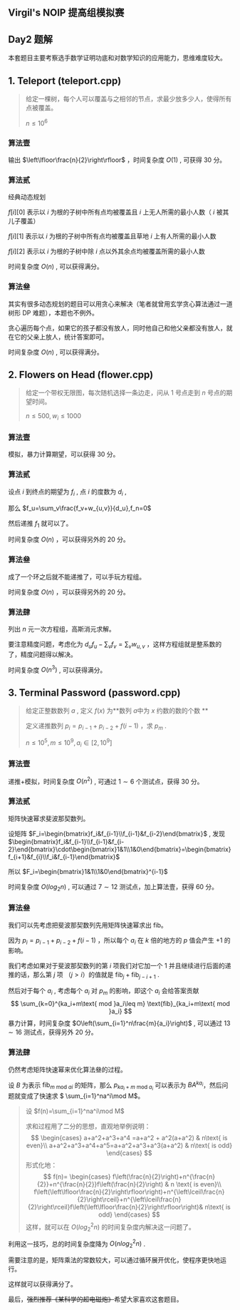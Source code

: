 ## Virgil's NOIP 提高组模拟赛

## Day2 题解

本套题目主要考察选手数学证明功底和对数学知识的应用能力，思维难度较大。

## 1. Teleport (teleport.cpp) 

> 给定一棵树，每个人可以覆盖与之相邻的节点，求最少放多少人，使得所有点被覆盖。
>
> $n\leq10^6$

### 算法壹

输出 $\left\lfloor\frac{n}{2}\right\rfloor$ ，时间复杂度 $O(1)$ , 可获得 $30$ 分。

### 算法贰

经典动态规划

 $f[i][0]$ 表示以 $i$ 为根的子树中所有点均被覆盖且 $i$ 上无人所需的最小人数（ $i$ 被其儿子覆盖）

 $f[i][1]$ 表示以 $i$ 为根的子树中所有点均被覆盖且草地 $i$ 上有人所需的最小人数

 $f[i][2]$ 表示以 $i$ 为根的子树中除 $i$ 点以外其余点均被覆盖所需的最小人数

时间复杂度 $O(n)$ , 可以获得满分。

### 算法叄

其实有很多动态规划的题目可以用贪心来解决（笔者就曾用玄学贪心算法通过一道树形 DP 难题），本题也不例外。

贪心遍历每个点，如果它的孩子都没有放人，同时他自己和他父亲都没有放人，就在它的父亲上放人，统计答案即可。

时间复杂度 $O(n)$ , 可以获得满分。

## 2. Flowers on Head (flower.cpp)  

> 给定一个带权无限图，每次随机选择一条边走，问从 $1$ 号点走到 $n$ 号点的期望时间。
>
> $n\leq500,w_i\leq1000$

### 算法壹

模拟，暴力计算期望，可以获得 $30$ 分。

### 算法贰

设点 $i$ 到终点的期望为 $f_i$ , 点 $i$ 的度数为 $d_i$ ,

那么 $f_u=\sum_v\frac{f_v+w_{u,v}}{d_u},f_n=0$

然后递推 $f_1$ 就可以了。

时间复杂度 $O(n)$ ，可以获得另外的 $20$ 分。

### 算法叄

成了一个环之后就不能递推了，可以手玩方程组。

时间复杂度 $O(n)$ ，可以获得另外的 $20$ 分。

### 算法肆

列出 $n$ 元一次方程组，高斯消元求解。

要注意精度问题，考虑化为 $d_uf_u-\sum_vf_v=\sum_vw_{u,v}$ ，这样方程组就是整系数的了，精度问题得以解决。

时间复杂度 $O(n^3)$ , 可以获得满分。

## 3.  Terminal Password (password.cpp)

> 给定正整数数列 $a$ , 定义 $f(x)$ 为**数列  $a$中为 $x$ 约数的数的个数 **
>
> 定义递推数列  $p_i=p_{i-1}+p_{i-2}+f(i-1)$ ，求 $p_m$ .
>
> $n\leq10^5,m\leq10^9,a_i\in[2,10^9]$

### 算法壹

递推+模拟，时间复杂度 $O(n^2)$ , 可通过 $1\sim6$ 个测试点，获得 $30$ 分。

### 算法贰

矩阵快速幂求斐波那契数列。

设矩阵 $F_i=\begin{bmatrix}f_i&f_{i-1}\\f_{i-1}&f_{i-2}\end{bmatrix}$ , 发现 $\begin{bmatrix}f_i&f_{i-1}\\f_{i-1}&f_{i-2}\end{bmatrix}\cdot\begin{bmatrix}1&1\\1&0\end{bmatrix}=\begin{bmatrix}f_{i+1}&f_{i}\\f_i&f_{i-1}\end{bmatrix}$

所以 $F_i=\begin{bmatrix}1&1\\1&0\end{bmatrix}^{i-1}$

时间复杂度 $O(log_2n)$ , 可以通过 $7\sim12$ 测试点，加上算法壹，获得 $60$ 分。

### 算法叄

我们可以先考虑把斐波那契数列先用矩阵快速幂求出 $\text{fib}$。

因为 $p_i=p_{i-1}+p_{i-2}+f(i-1)$ ，所以每个 $a_i$ 在 $k$ 倍的地方的 $p$ 值会产生 $+1$ 的影响。

我们考虑如果对于斐波那契数列的第 $i$ 项我们对它加一个 $1$ 并且继续进行后面的递推的话，那么第 $j$ 项 （$j>i$）的值就是 $\text{fib}_j+\text{fib}_{j-i+1}$ .

然后对于每个 $a_i$ , 考虑每个 $a_i$ 对 $p_m$ 的影响，即这个 $a_i$ 会给答案贡献
$$
\sum_{k=0}^{ka_i+m\text{ mod }a_i\leq m} \text{fib}_{ka_i+m\text{ mod }a_i}
$$
暴力计算，时间复杂度 $O\left(\sum_{i=1}^n\frac{m}{a_i}\right)$ , 可以通过 $13\sim16$ 测试点，获得另外 $20$ 分。

### 算法肆

仍然考虑矩阵快速幂来优化算法叄的过程。

设 $B$ 为表示 $\text{fib}_{m\text{ mod }ai}$ 的矩阵，那么 $p_{ka_i+m\text{ mod }a_i}$ 可以表示为 $BA^{ka_i}$，然后问题就变成了快速求 $ \sum_{i=1}^na^i\mod M$。

>设 $f(n)=\sum_{i=1}^na^i\mod M$
>
>求和过程用了二分的思想，直观地举例说明：
>$$
>\begin{cases}
>a+a^2+a^3+a^4 =a+a^2 + a^2(a+a^2) & n\text{ is even}\\
>a+a^2+a^3+a^4+a^5=a+a^2+a^3+a^3(a+a^2) & n\text{ is odd}
>\end{cases}
>$$
>形式化地：
>$$
>f(n)=
>\begin{cases}
>f\left(\frac{n}{2}\right)+n^{\frac{n}{2}}+n^{\frac{n}{2}}f\left(\frac{n}{2}\right) & n \text{ is even}\\
>f\left(\left\lfloor\frac{n}{2}\right\rfloor\right)+n^{\left\lceil\frac{n}{2}\right\rceil}+n^{\left\lceil\frac{n}{2}\right\rceil}f\left(\left\lfloor\frac{n}{2}\right\rfloor\right)& n\text{ is odd}
>\end{cases}
>$$
>这样，就可以在 $O(log_2^2n)$ 的时间复杂度内解决这一问题了。

利用这一技巧，总的时间复杂度降为 $O(nlog_2^2n)$ .

需要注意的是，矩阵乘法的常数较大，可以通过循环展开优化，使程序更快地运行。

这样就可以获得满分了。

最后，~~强烈推荐《某科学的超电磁炮》~~希望大家喜欢这套题目。